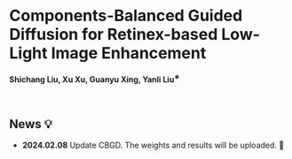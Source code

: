&nbsp;
# Components-Balanced Guided Diffusion for Retinex-based Low-Light Image Enhancement

**Shichang Liu, Xu Xu, Guanyu Xing, Yanli Liu<sup>∗ </sup>**

&nbsp;
## News 💡
- **2024.02.08**  Update CBGD. The weights and results will be uploaded. 🎈
